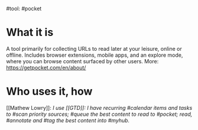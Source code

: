 #tool: #pocket 
# What it is
A tool primarily for collecting URLs to read later at your leisure, online or offline. Includes browser extensions, mobile apps, and an explore mode, where you can browse content surfaced by other users. 
More: https://getpocket.com/en/about/

# Who uses it, how

[[Mathew Lowry]]: *I use [[GTD]]: I have recurring #calendar items and tasks to #scan priority sources; #queue the best content to read to #pocket; read, #annotate and #tag the best content into #myhub.*

